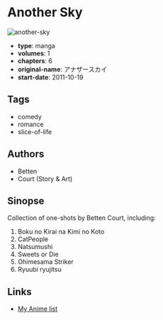 # Another Sky

![another-sky](https://cdn.myanimelist.net/images/manga/2/67391.jpg)

-   **type**: manga
-   **volumes**: 1
-   **chapters**: 6
-   **original-name**: アナザースカイ
-   **start-date**: 2011-10-19

## Tags

-   comedy
-   romance
-   slice-of-life

## Authors

-   Betten
-   Court (Story & Art)

## Sinopse

Collection of one-shots by Betten Court, including:

1. Boku no Kirai na Kimi no Koto
2. CatPeople
3. Natsumushi
4. Sweets or Die
5. Ohimesama Striker
6. Ryuubi ryujitsu

## Links

-   [My Anime list](https://myanimelist.net/manga/37477/Another_Sky)
